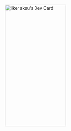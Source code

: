 

<a href="https://app.daily.dev/IlkerAksu"><img src="https://api.daily.dev/devcards/8aac13d7312f42ea839f64bfc25adad2.png?r=21r" width="200" height="400" alt="ilker aksu's Dev Card"/></a>

